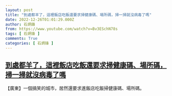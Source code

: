 ```yaml
---
layout: post
title: "到處都羊了，這裡飯店吃飯還要求掃健康碼、場所碼，掃一掃就沒病毒了嗎"
date: 2022-12-26T01:01:29.000Z
author: 石炳鋒
from: https://www.youtube.com/watch?v=Bv3ESchN78s
tags: [ 石炳锋 ]
comments: True
categories: [ 石炳锋 ]
---
```

<!--1672016489000-->
[到處都羊了，這裡飯店吃飯還要求掃健康碼、場所碼，掃一掃就沒病毒了嗎](https://www.youtube.com/watch?v=Bv3ESchN78s)
------

<div>
【廣東】一個搞笑的城市，居然還要求進飯店吃飯掃健康碼、場所碼。
</div>
